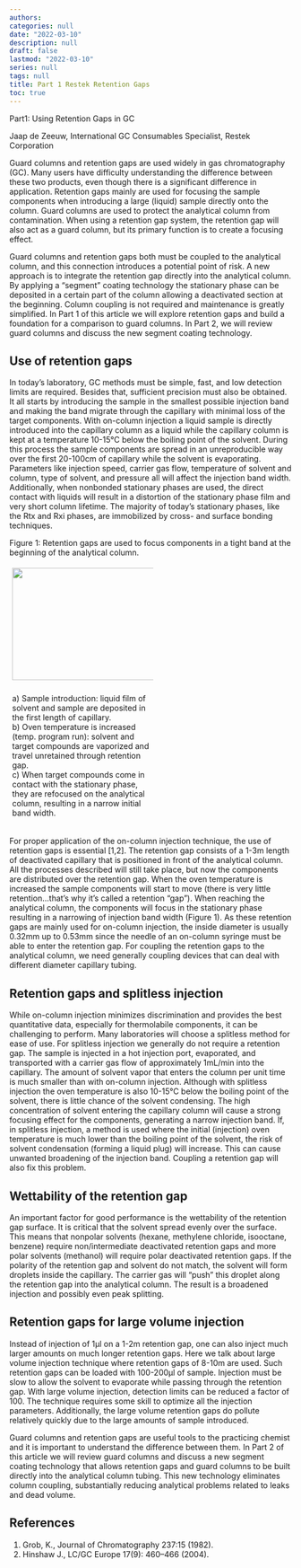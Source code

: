 ```yaml
---
authors:
categories: null
date: "2022-03-10"
description: null
draft: false
lastmod: "2022-03-10"
series: null
tags: null
title: Part 1 Restek Retention Gaps
toc: true
---
```


<style type="text/css">
/* */
.column {
  float: left;
  width: 50%;
  padding: 5px;
}

/* Clear floats after image containers */
.row::after {
  content: "";
  clear: both;
  display: table;
}

</style>

<!--more-->

Part1: Using Retention Gaps in GC

Jaap de Zeeuw, International GC Consumables Specialist, Restek Corporation  


Guard columns and retention gaps are used widely in gas chromatography (GC). Many users have difficulty understanding the difference between these two products, even though there is a significant difference in application. Retention gaps mainly are used for focusing the sample components when introducing a large (liquid) sample directly onto the column. Guard columns are used to protect the analytical column from contamination. When using a retention gap system, the retention gap will also act as a guard column, but its primary function is to create a focusing effect.

Guard columns and retention gaps both must be coupled to the analytical column, and this connection introduces a potential point of risk. A new approach is to integrate the retention gap directly into the analytical column. By applying a “segment” coating technology the stationary phase can be deposited in a certain part of the column allowing a deactivated section at the beginning. Column coupling is not required and maintenance is greatly simplified. In Part 1 of this article we will explore retention gaps and build a foundation for a comparison to guard columns. In Part 2, we will review guard columns and discuss the new segment coating technology.


## Use of retention gaps

In today’s laboratory, GC methods must be simple, fast, and low detection limits are required. Besides that, sufficient precision must also be obtained. It all starts by introducing the sample in the smallest possible injection band and making the band migrate through the capillary with minimal loss of the target components. With on-column injection a liquid sample is directly introduced into the capillary column as a liquid while the capillary column is kept at a temperature 10-15°C below the boiling point of the solvent. During this process the sample components are spread in an unreproducible way over the first 20-100cm of capillary while the solvent is evaporating. Parameters like injection speed, carrier gas flow, temperature of solvent and column, type of solvent, and pressure all will affect the injection band width. Additionally, when nonbonded stationary phases are used, the direct contact with liquids will result in a distortion of the stationary phase film and very short column lifetime. The majority of today’s stationary phases, like the Rtx and Rxi phases, are immobilized by cross- and surface bonding techniques.

Figure 1: Retention gaps are used to focus components in a tight band at the beginning of the analytical column.  

<div class="row">
      <div class="column">
        <img width ="360" height= "200" alt='' src = "/docs/images/figure-article-gnar3272-01.jpg" />
      </div>
      <div class="column">
        <p> a) Sample introduction: liquid film of solvent and sample are deposited in the first length of capillary.<br /> 
b) Oven temperature is increased (temp. program run): solvent and target compounds are vaporized and travel unretained through retention gap.<br />
c) When target compounds come in contact with the stationary phase, they are refocused on the analytical column, resulting in a narrow initial band width.</p>
      </div>
</div>






For proper application of the on-column injection technique, the use of retention gaps is essential [1,2]. The retention gap consists of a 1-3m length of deactivated capillary that is positioned in front of the analytical column. All the processes described will still take place, but now the components are distributed over the retention gap. When the oven temperature is increased the sample components will start to move (there is very little retention…that’s why it’s called a retention “gap”). When reaching the analytical column, the components will focus in the stationary phase resulting in a narrowing of injection band width (Figure 1). As these retention gaps are mainly used for on-column injection, the inside diameter is usually 0.32mm up to 0.53mm since the needle of an on-column syringe must be able to enter the retention gap. For coupling the retention gaps to the analytical column, we need generally coupling devices that can deal with different diameter capillary tubing.


## Retention gaps and splitless injection

While on-column injection minimizes discrimination and provides the best quantitative data, especially for thermolabile components, it can be challenging to perform. Many laboratories will choose a splitless method for ease of use. For splitless injection we generally do not require a retention gap. The sample is injected in a hot injection port, evaporated, and transported with a carrier gas flow of approximately 1mL/min into the capillary. The amount of solvent vapor that enters the column per unit time is much smaller than with on-column injection. Although with splitless injection the oven temperature is also 10-15°C below the boiling point of the solvent, there is little chance of the solvent condensing. The high concentration of solvent entering the capillary column will cause a strong focusing effect for the components, generating a narrow injection band. If, in splitless injection, a method is used where the initial (injection) oven temperature is much lower than the boiling point of the solvent, the risk of solvent condensation (forming a liquid plug) will increase. This can cause unwanted broadening of the injection band. Coupling a retention gap will also fix this problem.  


## Wettability of the retention gap  

An important factor for good performance is the wettability of the retention gap surface. It is critical that the solvent spread evenly over the surface. This means that nonpolar solvents (hexane, methylene chloride, isooctane, benzene) require non/intermediate deactivated retention gaps and more polar solvents (methanol) will require polar deactivated retention gaps. If the polarity of the retention gap and solvent do not match, the solvent will form droplets inside the capillary. The carrier gas will “push” this droplet along the retention gap into the analytical column. The result is a broadened injection and possibly even peak splitting.


## Retention gaps for large volume injection  

Instead of injection of 1µl on a 1-2m retention gap, one can also inject much larger amounts on much longer retention gaps. Here we talk about large volume injection technique where retention gaps of 8-10m are used. Such retention gaps can be loaded with 100-200µl of sample. Injection must be slow to allow the solvent to evaporate while passing through the retention gap. With large volume injection, detection limits can be reduced a factor of 100. The technique requires some skill to optimize all the injection parameters. Additionally, the large volume retention gaps do pollute relatively quickly due to the large amounts of sample introduced.

Guard columns and retention gaps are useful tools to the practicing chemist and it is important to understand the difference between them. In Part 2 of this article we will review guard columns and discuss a new segment coating technology that allows retention gaps and guard columns to be built directly into the analytical column tubing. This new technology eliminates column coupling, substantially reducing analytical problems related to leaks and dead volume.


## References
1. Grob, K., Journal of Chromatography 237:15 (1982).  
2. Hinshaw J., LC/GC Europe 17(9): 460–466 (2004).
